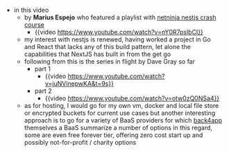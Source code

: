 - in this video
	- by **Marius Espejo** who featured a playlist with [netninja nestjs crash course](https://www.youtube.com/watch?v=pcX97ZrTE6M&list=PL4cUxeGkcC9g8YFseGdkyj9RH9kVs_cMr)
		- {{video https://www.youtube.com/watch?v=nY0R7pslbCI}}
	- my interest with nestjs is renewed, having worked a project in Go and React that lacks any of this build pattern, let alone the capabilities that NextJS has built in from the get go
	- following from this is the series in flight by Dave Gray so far
		- part 1
			- {{video https://www.youtube.com/watch?v=juNVinepwKA&t=9s}}
		- part 2
			- {{video https://www.youtube.com/watch?v=otw0zQ0NSa4}}
	- as for hosting, I would go for my own vm, docker and local file store or encrypted buckets for current use cases but another interesting approach is to go for a variety of BaaS providers for which [back4app](https://blog.back4app.com/nest-js-hosting-providers/) themselves a BaaS summarize a number of options in this regard, some are even free forever tier, offering zero cost start up and possibly not-for-profit / charity options